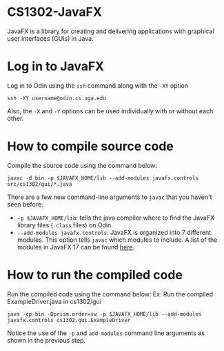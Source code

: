 # CS1302-JavaFX
JavaFX is a library for creating and delivering applications with graphical user interfaces (GUIs)
in Java.

# Log in to JavaFX
Log in to Odin using the `ssh` command along with the `-XY` option
   ```
   ssh -XY username@odin.cs.uga.edu
   ```
Also, the `-X` and `-Y` options can be used individually with or without each other. 

# How to compile source code
Compile the source code using the command below:
   ```
   javac -d bin -p $JAVAFX_HOME/lib --add-modules javafx.controls src/cs1302/gui/*.java
   ```
There are a few new command-line arguments to `javac` that you haven't seen before:

 * `-p $JAVAFX_HOME/lib`: tells the java compiler where to find the JavaFX library files (`.class` files)
        on Odin.
 * `--add-modules javafx.controls`: JavaFX is organized into 7 different modules. This option
        tells `javac` which modules to include. A list of the modules in JavaFX 17 can be found 
	[here](https://openjfx.io/javadoc/17/).
 
 # How to run the compiled code
 Run the compiled code using the command below:
 Ex: Run the compiled ExampleDriver.java in cs1302/gui
   ```
   java -cp bin -Dprism.order=sw -p $JAVAFX_HOME/lib --add-modules javafx.controls cs1302.gui.ExampleDriver
   ```
Notice the use of the `-p` and `add-modules` command line arguments as shown in the previous step. 


